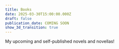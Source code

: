 ```yaml
---
title: Books
date: 2025-03-30T15:00:00.000Z
draft: false
publication_date: COMING SOON
show_3d_transition: true
---
```

My upcoming and self-published novels and novellas!